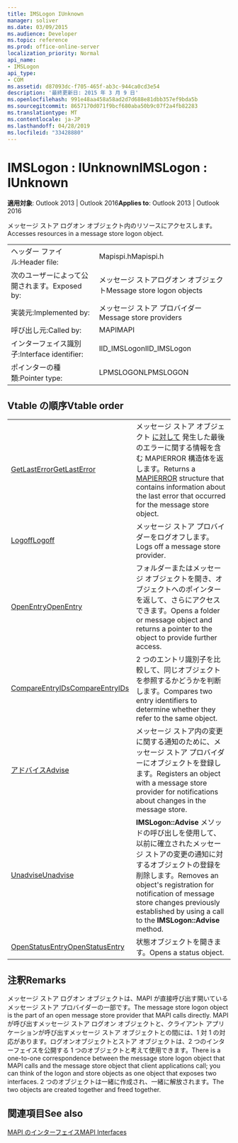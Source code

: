 ```yaml
---
title: IMSLogon IUnknown
manager: soliver
ms.date: 03/09/2015
ms.audience: Developer
ms.topic: reference
ms.prod: office-online-server
localization_priority: Normal
api_name:
- IMSLogon
api_type:
- COM
ms.assetid: d87093dc-f705-465f-ab3c-944ca0cd3e54
description: '最終更新日: 2015 年 3 月 9 日'
ms.openlocfilehash: 991e48aa458a58ad2d7d688e81dbb357ef9bda5b
ms.sourcegitcommit: 8657170d071f9bcf680aba50b9c07f2a4fb82283
ms.translationtype: MT
ms.contentlocale: ja-JP
ms.lasthandoff: 04/28/2019
ms.locfileid: "33428880"
---
```

# <a name="imslogon--iunknown"></a><span data-ttu-id="23199-103">IMSLogon : IUnknown</span><span class="sxs-lookup"><span data-stu-id="23199-103">IMSLogon : IUnknown</span></span>

  
  
<span data-ttu-id="23199-104">**適用対象**: Outlook 2013 | Outlook 2016</span><span class="sxs-lookup"><span data-stu-id="23199-104">**Applies to**: Outlook 2013 | Outlook 2016</span></span> 
  
<span data-ttu-id="23199-105">メッセージ ストア ログオン オブジェクト内のリソースにアクセスします。</span><span class="sxs-lookup"><span data-stu-id="23199-105">Accesses resources in a message store logon object.</span></span>
  
|||
|:-----|:-----|
|<span data-ttu-id="23199-106">ヘッダー ファイル:</span><span class="sxs-lookup"><span data-stu-id="23199-106">Header file:</span></span>  <br/> |<span data-ttu-id="23199-107">Mapispi.h</span><span class="sxs-lookup"><span data-stu-id="23199-107">Mapispi.h</span></span>  <br/> |
|<span data-ttu-id="23199-108">次のユーザーによって公開されます。</span><span class="sxs-lookup"><span data-stu-id="23199-108">Exposed by:</span></span>  <br/> |<span data-ttu-id="23199-109">メッセージ ストアログオン オブジェクト</span><span class="sxs-lookup"><span data-stu-id="23199-109">Message store logon objects</span></span>  <br/> |
|<span data-ttu-id="23199-110">実装元:</span><span class="sxs-lookup"><span data-stu-id="23199-110">Implemented by:</span></span>  <br/> |<span data-ttu-id="23199-111">メッセージ ストア プロバイダー</span><span class="sxs-lookup"><span data-stu-id="23199-111">Message store providers</span></span>  <br/> |
|<span data-ttu-id="23199-112">呼び出し元:</span><span class="sxs-lookup"><span data-stu-id="23199-112">Called by:</span></span>  <br/> |<span data-ttu-id="23199-113">MAPI</span><span class="sxs-lookup"><span data-stu-id="23199-113">MAPI</span></span>  <br/> |
|<span data-ttu-id="23199-114">インターフェイス識別子:</span><span class="sxs-lookup"><span data-stu-id="23199-114">Interface identifier:</span></span>  <br/> |<span data-ttu-id="23199-115">IID_IMSLogon</span><span class="sxs-lookup"><span data-stu-id="23199-115">IID_IMSLogon</span></span>  <br/> |
|<span data-ttu-id="23199-116">ポインターの種類:</span><span class="sxs-lookup"><span data-stu-id="23199-116">Pointer type:</span></span>  <br/> |<span data-ttu-id="23199-117">LPMSLOGON</span><span class="sxs-lookup"><span data-stu-id="23199-117">LPMSLOGON</span></span>  <br/> |
   
## <a name="vtable-order"></a><span data-ttu-id="23199-118">Vtable の順序</span><span class="sxs-lookup"><span data-stu-id="23199-118">Vtable order</span></span>

|||
|:-----|:-----|
|[<span data-ttu-id="23199-119">GetLastError</span><span class="sxs-lookup"><span data-stu-id="23199-119">GetLastError</span></span>](imslogon-getlasterror.md) <br/> |<span data-ttu-id="23199-120">メッセージ ストア オブジェクト [に対して](mapierror.md) 発生した最後のエラーに関する情報を含む MAPIERROR 構造体を返します。</span><span class="sxs-lookup"><span data-stu-id="23199-120">Returns a [MAPIERROR](mapierror.md) structure that contains information about the last error that occurred for the message store object.</span></span>  <br/> |
|[<span data-ttu-id="23199-121">Logoff</span><span class="sxs-lookup"><span data-stu-id="23199-121">Logoff</span></span>](imslogon-logoff.md) <br/> |<span data-ttu-id="23199-122">メッセージ ストア プロバイダーをログオフします。</span><span class="sxs-lookup"><span data-stu-id="23199-122">Logs off a message store provider.</span></span>  <br/> |
|[<span data-ttu-id="23199-123">OpenEntry</span><span class="sxs-lookup"><span data-stu-id="23199-123">OpenEntry</span></span>](imslogon-openentry.md) <br/> |<span data-ttu-id="23199-124">フォルダーまたはメッセージ オブジェクトを開き、オブジェクトへのポインターを返して、さらにアクセスできます。</span><span class="sxs-lookup"><span data-stu-id="23199-124">Opens a folder or message object and returns a pointer to the object to provide further access.</span></span>  <br/> |
|[<span data-ttu-id="23199-125">CompareEntryIDs</span><span class="sxs-lookup"><span data-stu-id="23199-125">CompareEntryIDs</span></span>](imslogon-compareentryids.md) <br/> |<span data-ttu-id="23199-126">2 つのエントリ識別子を比較して、同じオブジェクトを参照するかどうかを判断します。</span><span class="sxs-lookup"><span data-stu-id="23199-126">Compares two entry identifiers to determine whether they refer to the same object.</span></span>  <br/> |
|[<span data-ttu-id="23199-127">アドバイス</span><span class="sxs-lookup"><span data-stu-id="23199-127">Advise</span></span>](imslogon-advise.md) <br/> |<span data-ttu-id="23199-128">メッセージ ストア内の変更に関する通知のために、メッセージ ストア プロバイダーにオブジェクトを登録します。</span><span class="sxs-lookup"><span data-stu-id="23199-128">Registers an object with a message store provider for notifications about changes in the message store.</span></span>  <br/> |
|[<span data-ttu-id="23199-129">Unadvise</span><span class="sxs-lookup"><span data-stu-id="23199-129">Unadvise</span></span>](imslogon-unadvise.md) <br/> |<span data-ttu-id="23199-130">**IMSLogon::Advise** メソッドの呼び出しを使用して、以前に確立されたメッセージ ストアの変更の通知に対するオブジェクトの登録を削除します。</span><span class="sxs-lookup"><span data-stu-id="23199-130">Removes an object's registration for notification of message store changes previously established by using a call to the **IMSLogon::Advise** method.</span></span>  <br/> |
|[<span data-ttu-id="23199-131">OpenStatusEntry</span><span class="sxs-lookup"><span data-stu-id="23199-131">OpenStatusEntry</span></span>](imslogon-openstatusentry.md) <br/> |<span data-ttu-id="23199-132">状態オブジェクトを開きます。</span><span class="sxs-lookup"><span data-stu-id="23199-132">Opens a status object.</span></span>  <br/> |
   
## <a name="remarks"></a><span data-ttu-id="23199-133">注釈</span><span class="sxs-lookup"><span data-stu-id="23199-133">Remarks</span></span>

<span data-ttu-id="23199-134">メッセージ ストア ログオン オブジェクトは、MAPI が直接呼び出す開いているメッセージ ストア プロバイダーの一部です。</span><span class="sxs-lookup"><span data-stu-id="23199-134">The message store logon object is the part of an open message store provider that MAPI calls directly.</span></span> <span data-ttu-id="23199-135">MAPI が呼び出すメッセージ ストア ログオン オブジェクトと、クライアント アプリケーションが呼び出すメッセージ ストア オブジェクトとの間には、1 対 1 の対応があります。ログオンオブジェクトとストア オブジェクトは、2 つのインターフェイスを公開する 1 つのオブジェクトと考えて使用できます。</span><span class="sxs-lookup"><span data-stu-id="23199-135">There is a one-to-one correspondence between the message store logon object that MAPI calls and the message store object that client applications call; you can think of the logon and store objects as one object that exposes two interfaces.</span></span> <span data-ttu-id="23199-136">2 つのオブジェクトは一緒に作成され、一緒に解放されます。</span><span class="sxs-lookup"><span data-stu-id="23199-136">The two objects are created together and freed together.</span></span>
  
## <a name="see-also"></a><span data-ttu-id="23199-137">関連項目</span><span class="sxs-lookup"><span data-stu-id="23199-137">See also</span></span>



[<span data-ttu-id="23199-138">MAPI のインターフェイス</span><span class="sxs-lookup"><span data-stu-id="23199-138">MAPI Interfaces</span></span>](mapi-interfaces.md)

